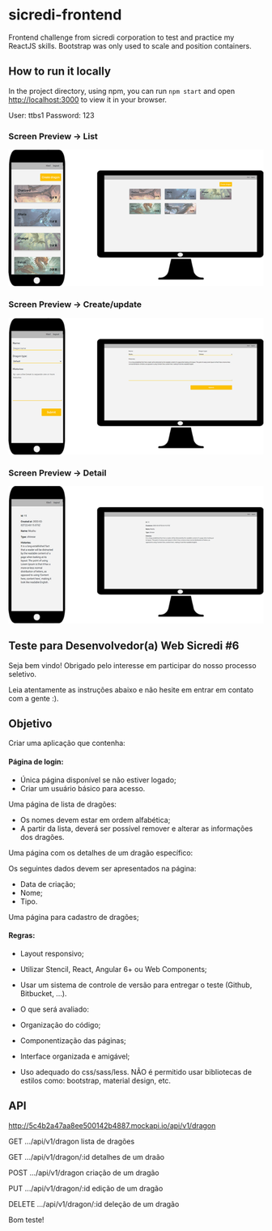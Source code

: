 # sicredi-frontend
Frontend challenge from sicredi corporation to test and practice my ReactJS skills. Bootstrap was only used to scale and position containers.

## How to run it locally

In the project directory, using npm, you can run
`npm start` and open [http://localhost:3000](http://localhost:3000) 
to view it in your browser.

User: ttbs1
Password: 123

### Screen Preview -> List

<div align="center">
	<img height="" src='https://raw.githubusercontent.com/ttbs1/sicredi-frontend/main/img/list.png'>
</div>

### Screen Preview -> Create/update

<div align="center">
	<img height="" src='https://raw.githubusercontent.com/ttbs1/sicredi-frontend/main/img/update.png'>
</div>

### Screen Preview -> Detail

<div align="center">
	<img height="" src='https://raw.githubusercontent.com/ttbs1/sicredi-frontend/main/img/detail.png'>
</div>

## Teste para Desenvolvedor(a) Web Sicredi #6

Seja bem vindo! Obrigado pelo interesse em participar do nosso processo seletivo.

Leia atentamente as instruções abaixo e não hesite em entrar em contato com a gente :).

## Objetivo
Criar uma aplicação que contenha:

#### **Página de login:**

- Única página disponível se não estiver logado;
- Criar um usuário básico para acesso.

Uma página de lista de dragões:

- Os nomes devem estar em ordem alfabética;
- A partir da lista, deverá ser possível remover e alterar as informações dos dragões.

Uma página com os detalhes de um dragão específico:

Os seguintes dados devem ser apresentados na página:

- Data de criação;
- Nome;
- Tipo.

Uma página para cadastro de dragões;

#### **Regras:**

- Layout responsivo;
- Utilizar Stencil, React, Angular 6+ ou Web Components;
- Usar um sistema de controle de versão para entregar o teste (Github, Bitbucket, ...).
- O que será avaliado:

- Organização do código;
- Componentização das páginas;
- Interface organizada e amigável;
- Uso adequado do css/sass/less. NÃO é permitido usar bibliotecas de estilos como: bootstrap, material design, etc.

## API
http://5c4b2a47aa8ee500142b4887.mockapi.io/api/v1/dragon

GET .../api/v1/dragon
lista de dragões

GET .../api/v1/dragon/:id
detalhes de um draão

POST .../api/v1/dragon
criação de um dragão

PUT .../api/v1/dragon/:id
edição de um dragão

DELETE .../api/v1/dragon/:id
deleção de um dragão

Bom teste!

